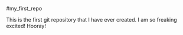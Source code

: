 #my_first_repo

This is the first git repository that I have ever created. I am so freaking excited! Hooray!